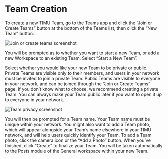 # Team Creation

To create a new TIMU Team, go to the Teams app and click the “Join or Create Teams” button at the bottom of the Teams list, then click the “New Team” button.

![Join or create teams screenshot](https://fakeimg.pl/640x360/)

You will be prompted as to whether you want to start a new Team, or add a new Workspace to an existing Team. Select “Start a New Team”.

Select whether you would like your new Team to be private or public. Private Teams are visible only to their members, and users in your network must be invited to join a private Team. Public Teams are visible to everyone in your network, and can be joined through the “Join or Create Teams” page. If you don’t know what to choose, we recommend creating a private Team. You can always make your Team public later if you want to open it up to everyone in your network.

![Team privacy screenshot](https://fakeimg.pl/640x360/)

You will then be prompted for a Team name. Your Team name must be unique within your network. You might also want to add a Team photo, which will appear alongside your Team’s name elsewhere in your TIMU network, and will help users quickly identify your Team. To add a Team photo, click the camera icon or the “Add a Photo” button. When you’ve finished, click “Create” to finalize your Team. You will be taken automatically to the Posts module of the General workspace within your new Team.
